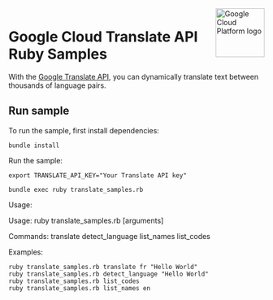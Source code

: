 <img src="https://avatars2.githubusercontent.com/u/2810941?v=3&s=96" alt="Google Cloud Platform logo" title="Google Cloud Platform" align="right" height="96" width="96"/>

# Google Cloud Translate API Ruby Samples


With the [Google Translate API][translate_docs], you can dynamically translate
text between thousands of language pairs.

[translate_docs]: https://cloud.google.com/translate/docs/

## Run sample

To run the sample, first install dependencies:

    bundle install

Run the sample:

    export TRANSLATE_API_KEY="Your Translate API key"

    bundle exec ruby translate_samples.rb

Usage:

  Usage: ruby translate_samples.rb <command> [arguments]

  Commands:
    translate       <desired-language-code> <text>
    detect_language <text>
    list_names      <language-code-for-display>
    list_codes

  Examples:
  
    ruby translate_samples.rb translate fr "Hello World"
    ruby translate_samples.rb detect_language "Hello World"
    ruby translate_samples.rb list_codes
    ruby translate_samples.rb list_names en
